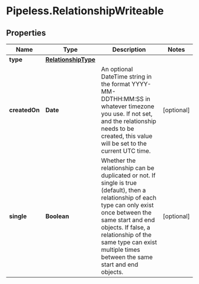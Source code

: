 # Pipeless.RelationshipWriteable

## Properties

Name | Type | Description | Notes
------------ | ------------- | ------------- | -------------
**type** | [**RelationshipType**](RelationshipType.md) |  | 
**createdOn** | **Date** | An optional DateTime string in the format YYYY-MM-DDTHH:MM:SS in whatever timezone you use. If not set, and the relationship needs to be created, this value will be set to the current UTC time. | [optional] 
**single** | **Boolean** | Whether the relationship can be duplicated or not. If single is true (default), then a relationship of each type can only exist once between the same start and end objects. If false, a relationship of the same type can exist multiple times between the same start and end objects. | [optional] 


